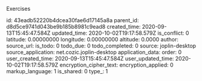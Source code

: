 Exercises
















id: 43eadb52220b4dcea30fae6d17145a8a
parent_id: d8d5ce9741d043be9b185b8981c9ead8
created_time: 2020-09-13T15:45:47.584Z
updated_time: 2020-10-02T19:17:58.579Z
is_conflict: 0
latitude: 0.00000000
longitude: 0.00000000
altitude: 0.0000
author: 
source_url: 
is_todo: 0
todo_due: 0
todo_completed: 0
source: joplin-desktop
source_application: net.cozic.joplin-desktop
application_data: 
order: 0
user_created_time: 2020-09-13T15:45:47.584Z
user_updated_time: 2020-10-02T19:17:58.579Z
encryption_cipher_text: 
encryption_applied: 0
markup_language: 1
is_shared: 0
type_: 1
